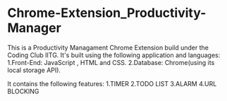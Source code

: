 # Chrome-Extension_Productivity-Manager
This is a Productivity Managament Chrome Extension build under the Coding Club IITG. It's built using the following application and languages:  
1.Front-End: JavaScript , HTML and CSS. 
2.Database: Chrome(using its local storage API).

It contains the following features:
1.TIMER
2.TODO LIST
3.ALARM
4.URL BLOCKING

